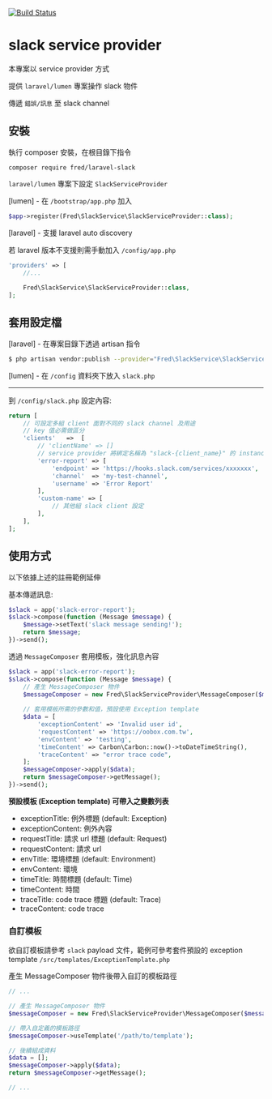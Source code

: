[![Build Status](https://travis-ci.com/Fred07/laravel-slack.svg?branch=master)](https://travis-ci.com/Fred07/laravel-slack)

# slack service provider

本專案以 service provider 方式

提供 `laravel/lumen` 專案操作 slack 物件 

傳遞 `錯誤/訊息` 至 slack channel

## 安裝

執行 composer 安裝，在根目錄下指令

```
composer require fred/laravel-slack
```

`laravel/lumen` 專案下設定 `SlackServiceProvider`

[lumen] - 在 `/bootstrap/app.php` 加入

```php
$app->register(Fred\SlackService\SlackServiceProvider::class);
```
[laravel] - 支援 laravel auto discovery

若 laravel 版本不支援則需手動加入 `/config/app.php`

```php
'providers' => [
    //...
    
    Fred\SlackService\SlackServiceProvider::class,
];
```

## 套用設定檔

[laravel] - 在專案目錄下透過 artisan 指令

```sh
$ php artisan vendor:publish --provider="Fred\SlackService\SlackServiceProvider" --tag="config"
```

[lumen] - 在 `/config` 資料夾下放入 `slack.php`

--- 

到 `/config/slack.php` 設定內容:

```php
return [
    // 可設定多組 client 面對不同的 slack channel 及用途
    // key 值必需做區分
    'clients'   =>  [
        // 'clientName' => []
        // service provider 將綁定名稱為 "slack-{client_name}" 的 instance 在 container 中
        'error-report' => [
            'endpoint' => 'https://hooks.slack.com/services/xxxxxxx',  // slack web hook url
            'channel'  => 'my-test-channel',                           // slack channel
            'username' => 'Error Report'                               // slack messages' user name
        ],
        'custom-name' => [
            // 其他組 slack client 設定
        ],
    ],
];
```

## 使用方式

以下依據上述的註冊範例延伸

基本傳遞訊息:

```php
$slack = app('slack-error-report');
$slack->compose(function (Message $message) {
    $message->setText('slack message sending!');
    return $message;
})->send();
```

透過 `MessageComposer` 套用模板，強化訊息內容

```php
$slack = app('slack-error-report');
$slack->compose(function (Message $message) {
    // 產生 MessageComposer 物件    
    $messageComposer = new Fred\SlackServiceProvider\MessageComposer($message);
    
    // 套用模板所需的參數和值，預設使用 Exception template
    $data = [
        'exceptionContent' => 'Invalid user id',
        'requestContent' => 'https://oobox.com.tw',
        'envContent' => 'testing',
        'timeContent' => Carbon\Carbon::now()->toDateTimeString(),
        'traceContent' => "error trace code",
    ];
    $messageComposer->apply($data);
    return $messageComposer->getMessage();
})->send();
```

**預設模板 (Exception template) 可帶入之變數列表**
- exceptionTitle: 例外標題 (default: Exception)
- exceptionContent: 例外內容
- requestTitle: 請求 url 標題 (default: Request)
- requestContent: 請求 url
- envTitle: 環境標題 (default: Environment)
- envContent: 環境
- timeTitle: 時間標題 (default: Time)
- timeContent: 時間
- traceTitle: code trace 標題 (default: Trace)
- traceContent: code trace

### 自訂模板

欲自訂模板請參考 `slack` payload 文件，範例可參考套件預設的 exception template `/src/templates/ExceptionTemplate.php`

產生 MessageComposer 物件後帶入自訂的模板路徑

```php
// ...

// 產生 MessageComposer 物件    
$messageComposer = new Fred\SlackServiceProvider\MessageComposer($message);

// 帶入自定義的模板路徑
$messageComposer->useTemplate('/path/to/template');

// 後續組成資料
$data = [];
$messageComposer->apply($data);
return $messageComposer->getMessage();

// ...
```
